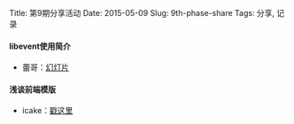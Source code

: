 Title: 第9期分享活动
Date: 2015-05-09
Slug: 9th-phase-share
Tags: 分享, 记录

#### libevent使用简介

- 蕾哥：[幻灯片](http://pan.baidu.com/s/1o6mktIi)


#### 浅谈前端模版

- icake：[戳这里](http://gejiawen.github.io/2015/04/08/%E5%A4%A7%E5%89%8D%E7%AB%AF/%E6%B5%85%E8%B0%88%E5%89%8D%E7%AB%AF%E6%A8%A1%E7%89%88/)
